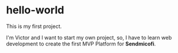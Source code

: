 # hello-world
<p>This is my first project.</p>
<p>I'm Victor and I want to start my own project, so, I have to learn web development to create the first MVP Platform for <b>Sendmicofi</b>.</p>
